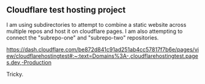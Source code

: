 ## Cloudflare test hosting project

I am using subdirectories to attempt to combine a static website across multiple repos and host it on cloudflare pages. I am also attempting to connect the "subrepo-one" and "subrepo-two" repositories.

https://dash.cloudflare.com/be872d841c91ad251ab4cc57817f7b6e/pages/view/cloudflarehostingtest#:~:text=Domains%3A-,cloudflarehostingtest.pages.dev,-Production

Tricky.
